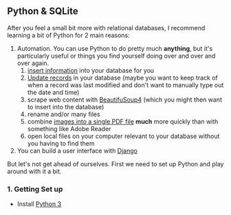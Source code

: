 ## Python & SQLite

After you feel a small bit more with relational databases, I recommend learning a bit of Python for 2 main reasons:
1. Automation. You can use Python to do pretty much **anything**, but it's particularly useful or things you find yourself doing over and over and over again.
    1. [insert information](https://www.sqlitetutorial.net/sqlite-python/insert/) into your database for you
    1. [Update records](https://www.sqlitetutorial.net/sqlite-python/update/) in your database (maybe you want to keep track of when a record was last modified and don't want to manually type out the date and time)
    1. scrape web content with [BeautifuSoup4](https://programminghistorian.org/en/lessons/intro-to-beautiful-soup) (which you might then want to insert into the database)
    1. rename and/or many files 
    1. combine [images into a single PDF file](https://www.geeksforgeeks.org/python-convert-image-to-pdf-using-img2pdf-module/) **much** more quickly than with something like Adobe Reader
    1. open local files on your computer relevant to your database without you having to find them
1. You can build a user interface with [Django](https://www.djangoproject.com/)


But let's not get ahead of ourselves. First we need to set up Python and play around with it a bit.

### 1. Getting Set up
   - Install [Python 3](https://realpython.com/installing-python/)
